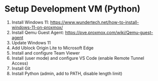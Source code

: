 #  Setup Development VM (Python)
1. Install Windows 11: https://www.wundertech.net/how-to-install-windows-11-on-proxmox/
2. Install Qemu Guest Agent: https://pve.proxmox.com/wiki/Qemu-guest-agent
3. Update Windows 11
4. Add Ublock Origin Lite to Microsoft Edge
5. Install and configure Team Viewer
6. Install (user mode) and configure VS Code (enable Remote Tunnel Access)
7. Install Git
8. Install Python (admin, add to PATH, disable length limit)
